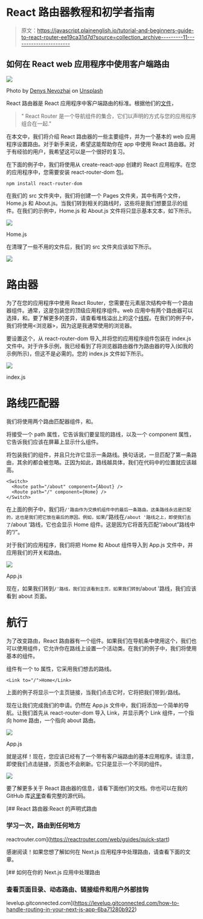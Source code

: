# React 路由器教程和初学者指南

> 原文：<https://javascript.plainenglish.io/tutorial-and-beginners-guide-to-react-router-ee19ca31d7d?source=collection_archive---------11----------------------->

## 如何在 React web 应用程序中使用客户端路由

![](img/0a24adb15f1c73171671836d000b51fd.png)

Photo by [Denys Nevozhai](https://unsplash.com/@dnevozhai?utm_source=medium&utm_medium=referral) on [Unsplash](https://unsplash.com?utm_source=medium&utm_medium=referral)

React 路由器是 React 应用程序中客户端路由的标准。根据他们的[文件](https://reactrouter.com/web/guides/quick-start)，

> " React Router 是一个导航组件的集合，它们以声明的方式与您的应用程序组合在一起."

在本文中，我们将介绍 React 路由器的一些主要组件，并为一个基本的 web 应用程序设置路由。对于新手来说，希望这能帮助你在 app 中使用 React 路由器。对于有经验的用户，我希望这可以是一个很好的复习。

在下面的例子中，我们将使用从 create-react-app 创建的 React 应用程序。在您的应用程序中，您需要安装 react-router-dom 包。

```
npm install react-router-dom
```

在我们的 src 文件夹中，我们将创建一个 Pages 文件夹，其中有两个文件，Home.js 和 About.js。当我们转到相关的路线时，这些将是我们想要显示的组件。在我们的示例中，Home.js 和 About.js 文件将只显示基本文本，如下所示。

![](img/87f6f7cb3797a8d7d92f68498d98c50a.png)

Home.js

在清理了一些不用的文件后，我们的 src 文件夹应该如下所示。

![](img/8e558503aa5a4e429ea999152d1aa634.png)

# 路由器

为了在您的应用程序中使用 React Router，您需要在元素层次结构中有一个路由器组件。通常，这是包装您的顶级应用程序组件。web 应用中有两个路由器可以选择，<browserrouter>和<hashrouter>。要了解更多的差异，请查看堆栈溢出上的这个[线程](https://stackoverflow.com/questions/51974369/hashrouter-vs-browserrouter)。在我们的例子中，我们将使用<浏览器>，因为这是我通常使用的浏览器。</hashrouter></browserrouter>

要设置这个，从 react-router-dom 导入<browserrouter>,并将您的应用程序组件包装在 index.js 文件中。对于许多示例，我已经看到了将浏览器路由器作为路由器的导入(如我的示例所示)，但这不是必需的。您的 index.js 文件如下所示。</browserrouter>

![](img/9843648f0e279bad1fe7753dc9778dee.png)

index.js

# 路线匹配器

我们将使用两个路由匹配器组件，<route>和<switch>。</switch></route>

<route>将接受一个 path 属性，它告诉我们要呈现的路线，以及一个 component 属性，它告诉我们应该在屏幕上显示什么组件。</route>

<switch>将包装我们的<route>组件，并且只允许它显示一条路线。换句话说，一旦匹配了第一条路由，其余的都会被忽略。正因为如此，路线越具体，我们在代码中的位置就应该越高。</route></switch>

```
<Switch>
  <Route path="/about" component={About} />
  <Route path="/" component={Home} />
</Switch>
```

在上面的例子中，我们将`/'路由作为交换机组件中的最后一条路由。这条路线永远是匹配的，这也是我们把它放在最后的原因。例如，如果`/'路线在`/about '路线之上，即使我们去了`/about '路线，它也会显示 Home 组件。这是因为它将首先匹配“/about”路线中的“/”。

对于我们的应用程序，我们将把 Home 和 About 组件导入到 App.js 文件中，并应用我们的开关和路由。

![](img/d6f6aa5737e5bb9affde195daf0a04c5.png)

App.js

现在，如果我们转到`/'路线，我们应该看到主页，如果我们转到`/about '路线，我们应该看到 about 页面。

# 航行

为了改变路由，React 路由器有一个<link>组件。如果我们在导航条中使用这个，我们也可以使用<navlink>组件，它允许你在路线上设置一个活动类。在我们的例子中，我们将使用基本的<link>组件。</navlink>

<link>组件有一个 to 属性，它采用我们想去的路线。

```
<Link to="/">Home</Link>
```

上面的例子将显示一个主页链接，当我们点击它时，它将把我们带到`/`路线。

现在让我们完成我们的申请。仍然在 App.js 文件中，我们将添加一个简单的导航。让我们首先从 react-router-dom 导入 Link，并显示两个 Link 组件，一个指向 home 路由，一个指向 about 路由。

![](img/a10b1976d5ab10b790a0e2b64cf8f14d.png)

App.js

就是这样！现在，您应该已经有了一个带有客户端路由的基本应用程序。请注意，即使我们点击链接，页面也不会刷新。它只是显示一个不同的组件。

![](img/5dc1d1aa298806ad2fa277734c178277.png)

要了解更多关于 React 路由器的信息，请看下面他们的文档。你也可以在我的 GitHub 库[这里](https://github.com/chadmuro/medium-react-router)查看完整的源代码。

[](https://reactrouter.com/web/guides/quick-start) [## React 路由器:React 的声明式路由

### 学习一次，路由到任何地方

reactrouter.com](https://reactrouter.com/web/guides/quick-start) 

感谢阅读！如果您想了解如何在 Next.js 应用程序中处理路由，请查看下面的文章。

[](https://levelup.gitconnected.com/how-to-handle-routing-in-your-next-js-app-6ba71280b922) [## 如何在你的 Next.js 应用中处理路由

### 查看页面目录、动态路由、链接组件和用户外部挂钩

levelup.gitconnected.com](https://levelup.gitconnected.com/how-to-handle-routing-in-your-next-js-app-6ba71280b922)